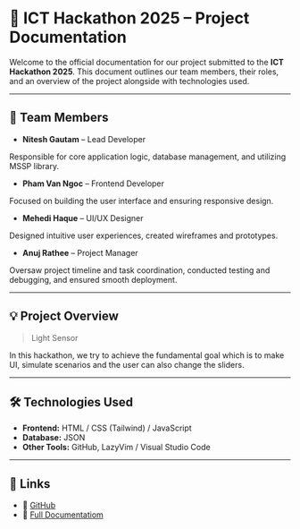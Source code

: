 # 📄 ICT Hackathon 2025 – Project Documentation

Welcome to the official documentation for our project submitted to the **ICT Hackathon 2025**. This document outlines our team members, their roles, and an overview of the project alongside with technologies used.

---

## 👥 Team Members

- **Nitesh Gautam** – Lead Developer

Responsible for core application logic, database management, and utilizing MSSP library.

- **Pham Van Ngoc** – Frontend Developer

Focused on building the user interface and ensuring responsive design.

- **Mehedi Haque** – UI/UX Designer

Designed intuitive user experiences, created wireframes and prototypes.

- **Anuj Rathee** – Project Manager 

Oversaw project timeline and task coordination, conducted testing and debugging, and ensured smooth deployment.

---

## 💡 Project Overview

> Light Sensor

In this hackathon, we try to achieve the fundamental goal which is to make UI, simulate scenarios and the user can also change the sliders.

---

## 🛠️ Technologies Used

- **Frontend:** HTML / CSS (Tailwind) / JavaScript
- **Database:** JSON
- **Other Tools:** GitHub, LazyVim / Visual Studio Code

---

## 🔗 Links

- 📁 [GitHub](https://github.com/Kyouma960/technoware)  
- 📝 [Full Documentatiom](https://docs.google.com/document/d/1xz3czOfSjxJ6Z0f4v56a9lgsNY3C8d9nuHtBwNd9EXs/edit?usp=sharing)  
